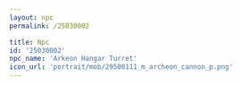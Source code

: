 ```yaml
---
layout: npc
permalink: /25030002

title: Npc
id: '25030002'
npc_name: 'Arkeon Hangar Turret'
icon_url: 'portrait/mob/29500111_m_archeon_cannon_p.png'
---
```

